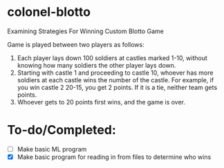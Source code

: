 # colonel-blotto
Examining Strategies For Winning Custom Blotto Game


Game is played between two players as follows:
1. Each player lays down 100 soldiers at castles marked 1-10, without knowing how many soldiers the other player lays down.
2. Starting with castle 1 and proceeding to castle 10, whoever has more soldiers at each castle wins the number of the castle. For example, if you win castle 2 20-15, you get 2 points. If it is a tie, neither team gets points.
3. Whoever gets to 20 points first wins, and the game is over.


# To-do/Completed:
- [ ] Make basic ML program
- [x] Make basic program for reading in from files to determine who wins
